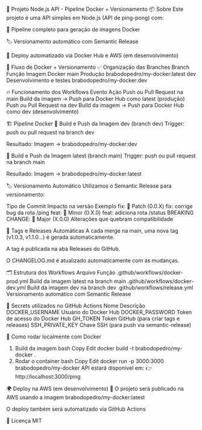 🚀 Projeto Node.js API - Pipeline Docker + Versionamento
📦 Sobre
Este projeto é uma API simples em Node.js (API de ping-pong) com:

🐳 Pipeline completo para geração de imagens Docker

🏷️ Versionamento automático com Semantic Release

🔁 Deploy automatizado via Docker Hub e AWS (em desenvolvimento)

🐙 Fluxo de Docker + Versionamento
✅ Organização das Branches
Branch	Função	Imagem Docker
main	Produção	brabodopedro/my-docker:latest
dev	Desenvolvimento e testes	brabodopedro/my-docker:dev

🔥 Funcionamento dos Workflows
Evento	Ação
Push ou Pull Request na main	Build da imagem → Push para Docker Hub como latest (produção)
Push ou Pull Request na dev	Build da imagem → Push para Docker Hub como dev (desenvolvimento)

🏗️ Pipeline Docker
🔧 Build e Push da Imagem dev (branch dev)
Trigger: push ou pull request na branch dev

Resultado:
Imagem → brabodopedro/my-docker:dev

🚀 Build e Push da Imagem latest (branch main)
Trigger: push ou pull request na branch main

Resultado:
Imagem → brabodopedro/my-docker:latest

🏷️ Versionamento Automático
Utilizamos o Semantic Release para versionamento:

Tipo de Commit	Impacto na versão	Exemplo
fix:	🔼 Patch (0.0.X)	fix: corrige bug da rota /ping
feat:	🔼 Minor (0.X.0)	feat: adiciona rota /status
BREAKING CHANGE:	🔼 Major (X.0.0)	Alterações que quebram compatibilidade

🚀 Tags e Releases Automáticas
A cada merge na main, uma nova tag (v1.0.3, v1.1.0...) é gerada automaticamente.

A tag é publicada na aba Releases do GitHub.

O CHANGELOG.md é atualizado automaticamente com as mudanças.

🗂️ Estrutura dos Workflows
Arquivo	Função
.github/workflows/docker-prod.yml	Build da imagem latest na branch main
.github/workflows/docker-dev.yml	Build da imagem dev na branch dev
.github/workflows/release.yml	Versionamento automático com Semantic Release

🔐 Secrets utilizados no GitHub Actions
Nome	Descrição
DOCKER_USERNAME	Usuário do Docker Hub
DOCKER_PASSWORD	Token de acesso do Docker Hub
GH_TOKEN	Token GitHub (para criar tags e releases)
SSH_PRIVATE_KEY	Chave SSH (para push via semantic-release)

🚀 Como rodar localmente com Docker
1. Build da imagem
bash
Copy
Edit
docker build -t brabodopedro/my-docker .
2. Rodar o container
bash
Copy
Edit
docker run -p 3000:3000 brabodopedro/my-docker
API estará disponível em:
👉 http://localhost:3000/ping

🌍 Deploy na AWS (em desenvolvimento)
🚀 O projeto será publicado na AWS usando a imagem brabodopedro/my-docker:latest

O deploy também será automatizado via GitHub Actions

📜 Licença
MIT

